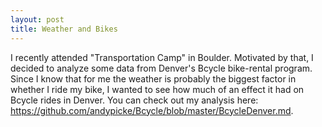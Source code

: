 ```yaml
---
layout: post
title: Weather and Bikes
---
```


I recently attended "Transportation Camp" in Boulder. Motivated by that, I decided to analyze some data from Denver's Bcycle bike-rental program. Since I know that for me the weather is probably the biggest factor in whether I ride my bike, I wanted to see how much of an effect it had on Bcycle rides in Denver. You can check out my analysis here: <https://github.com/andypicke/Bcycle/blob/master/BcycleDenver.md>.
